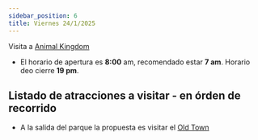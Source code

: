 ```yaml
---
sidebar_position: 6
title: Viernes 24/1/2025
---
```


Visita a [Animal Kingdom](https://www.google.com.ar/maps/place/Disney's+Animal+Kingdom/@28.3574423,-81.5931537,17z/data=!3m1!4b1!4m6!3m5!1s0x88dd81a33dfde1fd:0x3438044622233fbb!8m2!3d28.3574423!4d-81.5905788!16zL20vMDJoends?entry=ttu&g_ep=EgoyMDI1MDEwMS4wIKXMDSoASAFQAw%3D%3D)

- El horario de apertura es **8:00** am, recomendado estar **7 am**. Horario deo cierre **19 pm**.

## Listado de atracciones a visitar - en órden de recorrido




- A la salida del parque la propuesta es visitar el [Old Town](https://www.google.com.ar/maps/place/Old+Town/@28.3324313,-81.5184635,17z/data=!3m1!4b1!4m6!3m5!1s0x88dd7f5880e34df1:0x1acb5b851421012c!8m2!3d28.3324313!4d-81.5158886!16s%2Fm%2F0g9ssd_?entry=ttu&g_ep=EgoyMDI1MDEwMS4wIKXMDSoASAFQAw%3D%3D)